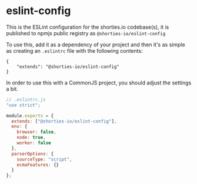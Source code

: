 # eslint-config

This is the ESLint configuration for the shorties.io codebase(s), it is published to npmjs public registry as `@shorties-io/eslint-config`

To use this, add it as a dependency of your project and then it's as simple as creating an `.eslintrc` file with the following contents:

```
{
	"extends": "@shorties-io/eslint-config"
}
```

In order to use this with a CommonJS project, you should adjust the settings a bit.

```js
// .eslintrc.js
"use strict";

module.exports = {
  extends: ["@shorties-io/eslint-config"],
  env: {
    browser: false,
    node: true,
    worker: false
  },
  parserOptions: {
    sourceType: "script",
    ecmaFeatures: {}
  }
};
```
